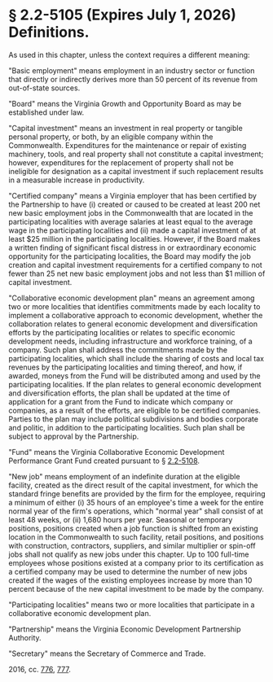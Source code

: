 # § 2.2-5105 (Expires July 1, 2026) Definitions.

<p>As used in this chapter, unless the context requires a different meaning:</p><p>"Basic employment" means employment in an industry sector or function that directly or indirectly derives more than 50 percent of its revenue from out-of-state sources.</p><p>"Board" means the Virginia Growth and Opportunity Board as may be established under law.</p><p>"Capital investment" means an investment in real property or tangible personal property, or both, by an eligible company within the Commonwealth. Expenditures for the maintenance or repair of existing machinery, tools, and real property shall not constitute a capital investment; however, expenditures for the replacement of property shall not be ineligible for designation as a capital investment if such replacement results in a measurable increase in productivity.</p><p>"Certified company" means a Virginia employer that has been certified by the Partnership to have (i) created or caused to be created at least 200 net new basic employment jobs in the Commonwealth that are located in the participating localities with average salaries at least equal to the average wage in the participating localities and (ii) made a capital investment of at least $25 million in the participating localities. However, if the Board makes a written finding of significant fiscal distress in or extraordinary economic opportunity for the participating localities, the Board may modify the job creation and capital investment requirements for a certified company to not fewer than 25 net new basic employment jobs and not less than $1 million of capital investment.</p><p>"Collaborative economic development plan" means an agreement among two or more localities that identifies commitments made by each locality to implement a collaborative approach to economic development, whether the collaboration relates to general economic development and diversification efforts by the participating localities or relates to specific economic development needs, including infrastructure and workforce training, of a company. Such plan shall address the commitments made by the participating localities, which shall include the sharing of costs and local tax revenues by the participating localities and timing thereof, and how, if awarded, moneys from the Fund will be distributed among and used by the participating localities. If the plan relates to general economic development and diversification efforts, the plan shall be updated at the time of application for a grant from the Fund to indicate which company or companies, as a result of the efforts, are eligible to be certified companies. Parties to the plan may include political subdivisions and bodies corporate and politic, in addition to the participating localities. Such plan shall be subject to approval by the Partnership.</p><p>"Fund" means the Virginia Collaborative Economic Development Performance Grant Fund created pursuant to § <a href='http://law.lis.virginia.gov/vacode/2.2-5108/'>2.2-5108</a>.</p><p>"New job" means employment of an indefinite duration at the eligible facility, created as the direct result of the capital investment, for which the standard fringe benefits are provided by the firm for the employee, requiring a minimum of either (i) 35 hours of an employee's time a week for the entire normal year of the firm's operations, which "normal year" shall consist of at least 48 weeks, or (ii) 1,680 hours per year. Seasonal or temporary positions, positions created when a job function is shifted from an existing location in the Commonwealth to such facility, retail positions, and positions with construction, contractors, suppliers, and similar multiplier or spin-off jobs shall not qualify as new jobs under this chapter. Up to 100 full-time employees whose positions existed at a company prior to its certification as a certified company may be used to determine the number of new jobs created if the wages of the existing employees increase by more than 10 percent because of the new capital investment to be made by the company.</p><p>"Participating localities" means two or more localities that participate in a collaborative economic development plan.</p><p>"Partnership" means the Virginia Economic Development Partnership Authority.</p><p>"Secretary" means the Secretary of Commerce and Trade.</p><p>2016, cc. <a href='http://lis.virginia.gov/cgi-bin/legp604.exe?161+ful+CHAP0776'>776</a>, <a href='http://lis.virginia.gov/cgi-bin/legp604.exe?161+ful+CHAP0777'>777</a>.</p>
